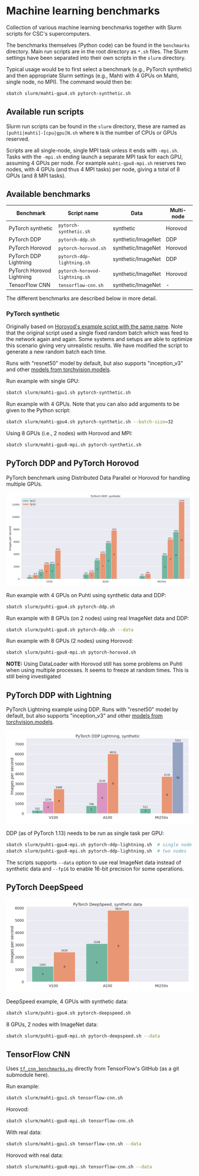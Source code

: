 # Machine learning benchmarks

Collection of various machine learning benchmarks together with Slurm scripts
for CSC's supercomputers.

The benchmarks themselves (Python code) can be found in the `benchmarks`
directory. Main run scripts are in the root directory as `*.sh` files. The Slurm
settings have been separated into their own scripts in the `slurm` directory.

Typical usage would be to first select a benchmark (e.g., PyTorch synthetic) and
then appropriate Slurm settings (e.g., Mahti with 4 GPUs on Mahti, single node,
no MPI). The command would then be:

```bash
sbatch slurm/mahti-gpu4.sh pytorch-synthetic.sh
```

## Available run scripts

Slurm run scripts can be found in the `slurm` directory, these are named as
`[puhti|mahti]-[cpu|gpu]N.sh` where `N` is the number of CPUs or GPUs reserved.

Scripts are all single-node, single MPI task unless it ends with `-mpi.sh`.
Tasks with the `-mpi.sh` ending launch a separate MPI task for each GPU,
assuming 4 GPUs per node. For example `mahti-gpu8-mpi.sh` reserves two nodes,
with 4 GPUs (and thus 4 MPI tasks) per node, giving a total of 8 GPUs (and 8 MPI
tasks).


## Available benchmarks

| Benchmark                 | Script name                    | Data               | Multi-node |
| ---------                 | -----------                    | ----               | ---        |
| PyTorch synthetic         | `pytorch-synthetic.sh`         | synthetic          | Horovod    |
| PyTorch DDP               | `pytorch-ddp.sh`               | synthetic/ImageNet | DDP        |
| PyTorch Horovod           | `pytorch-horovod.sh`           | synthetic/ImageNet | Horovod    |
| PyTorch DDP Lightning     | `pytorch-ddp-lightning.sh`     | synthetic/ImageNet | DDP        |
| PyTorch Horovod Lightning | `pytorch-horovod-lightning.sh` | synthetic/ImageNet | Horovod    |
| TensorFlow CNN            | `tensorflow-cnn.sh`            | synthetic/ImageNet | -          |

The different benchmarks are described below in more detail. 


### PyTorch synthetic

Originally based on [Horovod's example script with the same name][1]. Note that
the original script used a single fixed random batch which was feed to the
network again and again. Some systems and setups are able to optimize this
scenario giving very unrealistic results. We have modified the script to
generate a new random batch each time.

Runs with "resnet50" model by default, but also supports "inception_v3" and
other [models from torchvision.models][2].

Run example with single GPU:

```bash
sbatch slurm/mahti-gpu1.sh pytorch-synthetic.sh
```

Run example with 4 GPUs. Note that you can also add arguments to be given to
the Python script:

```bash
sbatch slurm/mahti-gpu4.sh pytorch-synthetic.sh --batch-size=32
```

Using 8 GPUs (i.e., 2 nodes) with Horovod and MPI:

```bash
sbatch slurm/mahti-gpu8-mpi.sh pytorch-synthetic.sh
```

## PyTorch DDP and PyTorch Horovod

PyTorch benchmark using Distributed Data Parallel or Horovod for handling
multiple GPUs.

![PyTorch DDP results chart](pytorch_ddp_synthetic.png)

Run example with 4 GPUs on Puhti using synthetic data and DDP:

```bash
sbatch slurm/puhti-gpu4.sh pytorch-ddp.sh
```

Run example with 8 GPUs (on 2 nodes) using real ImageNet data and DDP:

```bash
sbatch slurm/puhti-gpu8.sh pytorch-ddp.sh --data
```

Run example with 8 GPUs (2 nodes) using Horovod:

```bash
sbatch slurm/puhti-gpu8-mpi.sh pytorch-horovod.sh
```

**NOTE:** Using DataLoader with Horovod still has some problems on Puhti when
using multiple processes. It seems to freeze at random times. This is still
being investigated


## PyTorch DDP with Lightning

PyTorch Lightning example using DDP. Runs with "resnet50" model by
default, but also supports "inception_v3" and other [models from
torchvision.models][2].

![PyTorch DDP Lightning results chart](pytorch_ddp_lightning_synthetic.png)

DDP (as of PyTorch 1.13) needs to be run as single task per GPU:

```bash
sbatch slurm/puhti-gpu4-mpi.sh pytorch-ddp-lightning.sh  # single node
sbatch slurm/puhti-gpu8-mpi.sh pytorch-ddp-lightning.sh  # two nodes
```

The scripts supports `--data` option to use real ImageNet data instead
of synthetic data and `--fp16` to enable 16-bit precision for some
operations.

## PyTorch DeepSpeed

![PyTorch deepspeed results chart](pytorch_deepspeed_synthetic.png)

DeepSpeed example, 4 GPUs with synthetic data:

```bash
sbatch slurm/puhti-gpu4.sh pytorch-deepspeed.sh
```

8 GPUs, 2 nodes with ImageNet data:

```bash
sbatch slurm/puhti-gpu8-mpi.sh pytorch-deepspeed.sh --data
```

## TensorFlow CNN

Uses [`tf_cnn_benchmarks.py`][3] directly from TensorFlow's GitHub (as a git
submodule here).

Run example:

```bash
sbatch slurm/mahti-gpu1.sh tensorflow-cnn.sh
```

Horovod:

```bash
sbatch slurm/mahti-gpu8-mpi.sh tensorflow-cnn.sh
```

With real data:

```bash
sbatch slurm/mahti-gpu1.sh tensorflow-cnn.sh --data
```

Horovod with real data:
```bash
sbatch slurm/mahti-gpu8-mpi.sh tensorflow-cnn.sh --data
```


[1]: https://github.com/horovod/horovod/blob/master/examples/pytorch/pytorch_synthetic_benchmark.py
[2]: https://pytorch.org/vision/stable/models.html
[3]: https://github.com/tensorflow/benchmarks/blob/master/scripts/tf_cnn_benchmarks/tf_cnn_benchmarks.py
